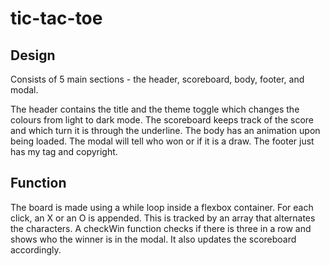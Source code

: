 # tic-tac-toe

## Design

Consists of 5 main sections - the header, scoreboard, body, footer, and modal. 

The header contains the title and the theme toggle which changes the colours 
from light to dark mode.
The scoreboard keeps track of the score and which turn it is through the 
underline.
The body has an animation upon being loaded. The modal will tell who won or if
it is a draw. The footer just has my tag and copyright.

## Function

The board is made using a while loop inside a flexbox container. For each click,
an X or an O is appended. This is tracked by an array that alternates the
characters. A checkWin function checks if there is three in a row and shows who
the winner is in the modal. It also updates the scoreboard accordingly. 